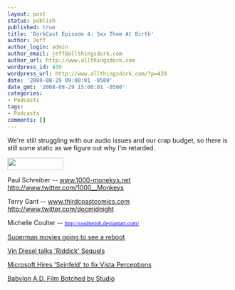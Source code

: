 ```yaml
---
layout: post
status: publish
published: true
title: 'DorkCast Episode 4: Sex Them At Birth'
author: Jeff
author_login: admin
author_email: jeff@allthingsdork.com
author_url: http://www.allthingsdork.com
wordpress_id: 439
wordpress_url: http://www.allthingsdork.com/?p=439
date: '2008-08-29 09:00:01 -0500'
date_gmt: '2008-08-29 15:00:01 -0500'
categories:
- Podcasts
tags:
- Podcasts
comments: []
---
```

<p>We're still struggling with our audio issues and our crap budget, so there is still some static as we figure out why I'm retarded.</p>
<p><a href="http://phobos.apple.com/WebObjects/MZStore.woa/wa/viewPodcast?id=286853826 " target="_blank"><img class="alignnone size-medium wp-image-410" title="directorypreview_itunes_logo" src="http://www.allthingsdork.com/wp-content/uploads/2008/07/directorypreview_itunes_logo.png" alt="" width="125" height="27" /></a><a href="http://allthingsdork.libsyn.com/rss"><img class="alignnone size-medium wp-image-409" title="rss2" src="http://www.allthingsdork.com/wp-content/uploads/2008/07/rss2.gif" alt="" width="80" height="15" /></a></p>
<p>Paul Schreiber -- <a href="www.1000-monekys.net" target="_blank">www.1000-monekys.net</a> <a href="http://www.twitter.com/1000__monkeys" target="_blank">http://www.twitter.com/1000__Monkeys</a></p>
<p>Terry Gant -- <a href="http://www.thirdcoastcomics.com" target="_blank">www.thirdcoastcomics.com</a> <a href="http://www.twitter.com/docmidnight" target="_blank">http://www.twitter.com/docmidnight</a></p>
<p>Michelle Coulter -- <span><span style="text-decoration: underline;"><a href="http://coulterish.deviantart.com/" target="_blank"><span style="font-size: small; font-family: Verdana; color: blue;"><span style="text-decoration: underline;">http://coulterish.deviantart.com/</span></span></a></span></span></p>
<p><a href="http://" target="_blank">Superman movies going to see a reboot</a></p>
<p><a href="http://moviesblog.mtv.com/2008/08/25/vin-diesel-promises-two-more-riddick-sequels/" target="_blank">Vin Diesel talks 'Riddick' Sequels</a></p>
<p><a href="http://www.macworld.com/article/135122/2008/08/seinfeld.html?lsrc=rss_main" target="_blank">Microsoft Hires 'Seinfeld' to fix Vista Perceptions</a></p>
<p><a href="http://io9.com/5041725/director-of-babylon-ad-calls-movie-terrible-experience" target="_blank">Babylon A.D. Film Botched by Studio</a></p>

